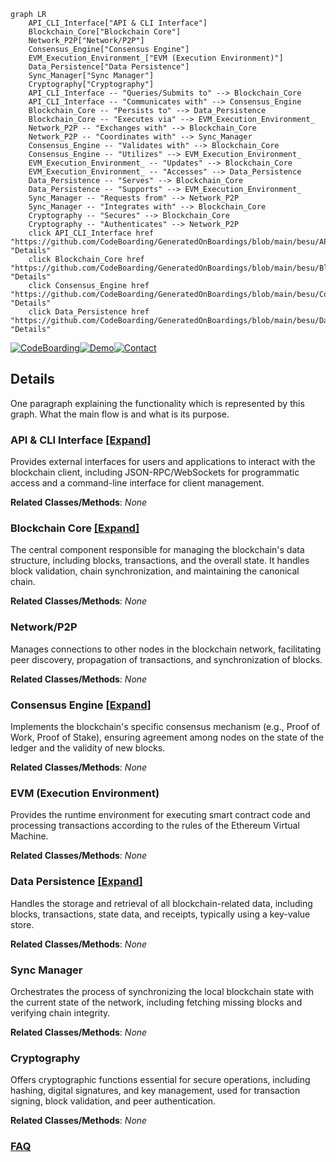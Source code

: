 ```mermaid
graph LR
    API_CLI_Interface["API & CLI Interface"]
    Blockchain_Core["Blockchain Core"]
    Network_P2P["Network/P2P"]
    Consensus_Engine["Consensus Engine"]
    EVM_Execution_Environment_["EVM (Execution Environment)"]
    Data_Persistence["Data Persistence"]
    Sync_Manager["Sync Manager"]
    Cryptography["Cryptography"]
    API_CLI_Interface -- "Queries/Submits to" --> Blockchain_Core
    API_CLI_Interface -- "Communicates with" --> Consensus_Engine
    Blockchain_Core -- "Persists to" --> Data_Persistence
    Blockchain_Core -- "Executes via" --> EVM_Execution_Environment_
    Network_P2P -- "Exchanges with" --> Blockchain_Core
    Network_P2P -- "Coordinates with" --> Sync_Manager
    Consensus_Engine -- "Validates with" --> Blockchain_Core
    Consensus_Engine -- "Utilizes" --> EVM_Execution_Environment_
    EVM_Execution_Environment_ -- "Updates" --> Blockchain_Core
    EVM_Execution_Environment_ -- "Accesses" --> Data_Persistence
    Data_Persistence -- "Serves" --> Blockchain_Core
    Data_Persistence -- "Supports" --> EVM_Execution_Environment_
    Sync_Manager -- "Requests from" --> Network_P2P
    Sync_Manager -- "Integrates with" --> Blockchain_Core
    Cryptography -- "Secures" --> Blockchain_Core
    Cryptography -- "Authenticates" --> Network_P2P
    click API_CLI_Interface href "https://github.com/CodeBoarding/GeneratedOnBoardings/blob/main/besu/API_CLI_Interface.md" "Details"
    click Blockchain_Core href "https://github.com/CodeBoarding/GeneratedOnBoardings/blob/main/besu/Blockchain_Core.md" "Details"
    click Consensus_Engine href "https://github.com/CodeBoarding/GeneratedOnBoardings/blob/main/besu/Consensus_Engine.md" "Details"
    click Data_Persistence href "https://github.com/CodeBoarding/GeneratedOnBoardings/blob/main/besu/Data_Persistence.md" "Details"
```

[![CodeBoarding](https://img.shields.io/badge/Generated%20by-CodeBoarding-9cf?style=flat-square)](https://github.com/CodeBoarding/GeneratedOnBoardings)[![Demo](https://img.shields.io/badge/Try%20our-Demo-blue?style=flat-square)](https://www.codeboarding.org/demo)[![Contact](https://img.shields.io/badge/Contact%20us%20-%20contact@codeboarding.org-lightgrey?style=flat-square)](mailto:contact@codeboarding.org)

## Details

One paragraph explaining the functionality which is represented by this graph. What the main flow is and what is its purpose.

### API & CLI Interface [[Expand]](./API_CLI_Interface.md)
Provides external interfaces for users and applications to interact with the blockchain client, including JSON-RPC/WebSockets for programmatic access and a command-line interface for client management.


**Related Classes/Methods**: _None_

### Blockchain Core [[Expand]](./Blockchain_Core.md)
The central component responsible for managing the blockchain's data structure, including blocks, transactions, and the overall state. It handles block validation, chain synchronization, and maintaining the canonical chain.


**Related Classes/Methods**: _None_

### Network/P2P
Manages connections to other nodes in the blockchain network, facilitating peer discovery, propagation of transactions, and synchronization of blocks.


**Related Classes/Methods**: _None_

### Consensus Engine [[Expand]](./Consensus_Engine.md)
Implements the blockchain's specific consensus mechanism (e.g., Proof of Work, Proof of Stake), ensuring agreement among nodes on the state of the ledger and the validity of new blocks.


**Related Classes/Methods**: _None_

### EVM (Execution Environment)
Provides the runtime environment for executing smart contract code and processing transactions according to the rules of the Ethereum Virtual Machine.


**Related Classes/Methods**: _None_

### Data Persistence [[Expand]](./Data_Persistence.md)
Handles the storage and retrieval of all blockchain-related data, including blocks, transactions, state data, and receipts, typically using a key-value store.


**Related Classes/Methods**: _None_

### Sync Manager
Orchestrates the process of synchronizing the local blockchain state with the current state of the network, including fetching missing blocks and verifying chain integrity.


**Related Classes/Methods**: _None_

### Cryptography
Offers cryptographic functions essential for secure operations, including hashing, digital signatures, and key management, used for transaction signing, block validation, and peer authentication.


**Related Classes/Methods**: _None_



### [FAQ](https://github.com/CodeBoarding/GeneratedOnBoardings/tree/main?tab=readme-ov-file#faq)